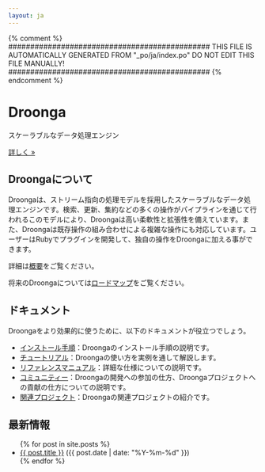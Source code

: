 ```yaml
---
layout: ja
---
```


{% comment %}
##############################################
  THIS FILE IS AUTOMATICALLY GENERATED FROM
  "_po/ja/index.po"
  DO NOT EDIT THIS FILE MANUALLY!
##############################################
{% endcomment %}


<div class="jumbotron">
<h1>Droonga</h1>
<p>スケーラブルなデータ処理エンジン</p>
<p><a class="btn btn-primary btn-lg" role="button" href="getting-started/">詳しく »</a></p>
</div>

## Droongaについて

Droongaは、ストリーム指向の処理モデルを採用したスケーラブルなデータ処理エンジンです。検索、更新、集約などの多くの操作がパイプラインを通じて行われるこのモデルにより、Droongaは高い柔軟性と拡張性を備えています。また、Droongaは既存操作の組み合わせによる複雑な操作にも対応しています。ユーザーはRubyでプラグインを開発して、独自の操作をDroongaに加える事ができます。

詳細は[概要](overview/)をご覧ください。

将来のDroongaについては[ロードマップ](roadmap/)をご覧ください。

## ドキュメント

Droongaをより効果的に使うために、以下のドキュメントが役立つでしょう。

 * [インストール手順](install/)：Droongaのインストール手順の説明です。
 * [チュートリアル](tutorial/)：Droongaの使い方を実例を通して解説します。
 * [リファレンスマニュアル](reference/)：詳細な仕様についての説明です。
 * [コミュニティー](community/)：Droongaの開発への参加の仕方、Droongaプロジェクトへの貢献の仕方についての説明です。
 * [関連プロジェクト](related-projects/)：Droongaの関連プロジェクトの紹介です。

## 最新情報

<ul class="posts">
  {% for post in site.posts %}
    <li>
      <a href="{{ post.url }}">{{ post.title }}</a>
      <span class="date">({{ post.date | date: "%Y-%m-%d" }})</span>
    </li>
  {% endfor %}
</ul>
